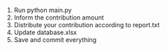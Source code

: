 1. Run python main.py
2. Inform the contribution amount
3. Distribute your contribution according to report.txt
4. Update database.xlsx
5. Save and commit everything

